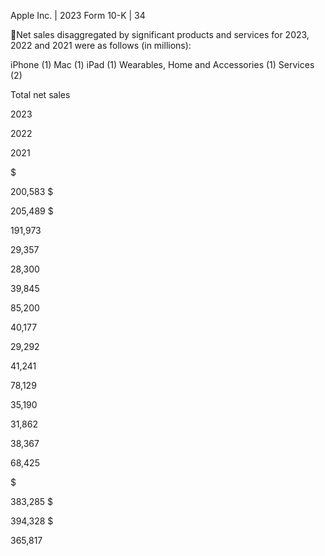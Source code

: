 Apple Inc. | 2023 Form 10-K | 34

Net sales disaggregated by significant products and services for 2023, 2022 and 2021 were as follows (in millions):

iPhone (1)
Mac (1)
iPad (1)
Wearables, Home and Accessories (1)
Services (2)

Total net sales

2023

2022

2021

$

200,583  $

205,489  $

191,973

29,357

28,300

39,845

85,200

40,177

29,292

41,241

78,129

35,190

31,862

38,367

68,425

$

383,285  $

394,328  $

365,817